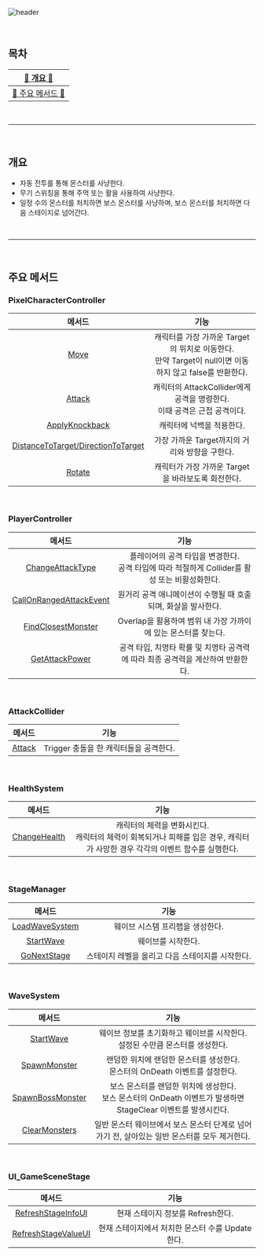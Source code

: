 ![header](https://capsule-render.vercel.app/api?type=cylinder&color=FF6D60&height=150&section=header&text=Hunting%20and%20Switching&fontSize=60&fontColor=FFF&animation=fadeIn)

<br>


## 목차

| [🍄 개요 🍄](#개요) |
| :---: |
| [🌳 주요 메서드 🌳](#주요-메서드) |

<br>

* * *

<br>

## 개요  
- 자동 전투를 통해 몬스터를 사냥한다.
- 무기 스위칭을 통해 주먹 또는 활을 사용하여 사냥한다.
- 일정 수의 몬스터를 처치하면 보스 몬스터를 사냥하며, 보스 몬스터를 처치하면 다음 스테이지로 넘어간다.

<br>

* * *

<br>

## 주요 메서드

### PixelCharacterController

|메서드|기능|
|:---:|:---:|
|[Move](https://github.com/j-miiin/SlimeHunterIdle/blob/213d9bcfcbd9a3445d329c41c236df866e4071af/Scripts/Controllers/Characters/PixelCharacterController.cs#L32-L45)|캐릭터를 가장 가까운 Target의 위치로 이동한다.<br>만약 Target이 null이면 이동하지 않고 false를 반환한다.|
|[Attack](https://github.com/j-miiin/SlimeHunterIdle/blob/213d9bcfcbd9a3445d329c41c236df866e4071af/Scripts/Controllers/Characters/PixelCharacterController.cs#L47-L50)|캐릭터의 AttackCollider에게 공격을 명령한다.<br>이때 공격은 근접 공격이다.|
|[ApplyKnockback](https://github.com/j-miiin/SlimeHunterIdle/blob/213d9bcfcbd9a3445d329c41c236df866e4071af/Scripts/Controllers/Characters/PixelCharacterController.cs#L52-L57)|캐릭터에 넉백을 적용한다.|
|[DistanceToTarget/DirectionToTarget](https://github.com/j-miiin/SlimeHunterIdle/blob/213d9bcfcbd9a3445d329c41c236df866e4071af/Scripts/Controllers/Characters/PixelCharacterController.cs#L66-L77)|가장 가까운 Target까지의 거리와 방향을 구한다.|
|[Rotate](https://github.com/j-miiin/SlimeHunterIdle/blob/213d9bcfcbd9a3445d329c41c236df866e4071af/Scripts/Controllers/Characters/PixelCharacterController.cs#L79-L98)|캐릭터가 가장 가까운 Target을 바라보도록 회전한다.|

<br>

### PlayerController

|메서드|기능|
|:---:|:---:|
|[ChangeAttackType](https://github.com/j-miiin/SlimeHunterIdle/blob/213d9bcfcbd9a3445d329c41c236df866e4071af/Scripts/Controllers/Characters/PlayerController.cs#L50-L57)|플레이어의 공격 타입을 변경한다.<br>공격 타입에 따라 적절하게 Collider를 활성 또는 비활성화한다.|
|[CallOnRangedAttackEvent](https://github.com/j-miiin/SlimeHunterIdle/blob/213d9bcfcbd9a3445d329c41c236df866e4071af/Scripts/Controllers/Characters/PlayerController.cs#L68-L85)|원거리 공격 애니메이션이 수행될 때 호출되며, 화살을 발사한다.|
|[FindClosestMonster](https://github.com/j-miiin/SlimeHunterIdle/blob/213d9bcfcbd9a3445d329c41c236df866e4071af/Scripts/Controllers/Characters/PlayerController.cs#L111-L130)|Overlap을 활용하여 범위 내 가장 가까이에 있는 몬스터를 찾는다.|
|[GetAttackPower](https://github.com/j-miiin/SlimeHunterIdle/blob/213d9bcfcbd9a3445d329c41c236df866e4071af/Scripts/Controllers/Characters/PlayerController.cs#L138-L159)|공격 타입, 치명타 확률 및 치명타 공격력에 따라 최종 공격력을 계산하여 반환한다.|

<br>

### AttackCollider

|메서드|기능|
|:---:|:---:|
|[Attack](https://github.com/j-miiin/SlimeHunterIdle/blob/4b5eb363b6590eaba188e2d461c121b8e5e137e5/Scripts/Components/Characters/AttackCollider.cs#L42-L64)|Trigger 충돌을 한 캐릭터들을 공격한다.|

<br>

### HealthSystem

|메서드|기능|
|:---:|:---:|
|[ChangeHealth](https://github.com/j-miiin/SlimeHunterIdle/blob/4b5eb363b6590eaba188e2d461c121b8e5e137e5/Scripts/Components/Characters/HealthSystem.cs#L48-L69)|캐릭터의 체력을 변화시킨다.<br>캐릭터의 체력이 회복되거나 피해를 입은 경우, 캐릭터가 사망한 경우 각각의 이벤트 함수를 실행한다.|

<br>

### StageManager

|메서드|기능|
|:---:|:---:|
|[LoadWaveSystem](https://github.com/j-miiin/SlimeHunterIdle/blob/4b5eb363b6590eaba188e2d461c121b8e5e137e5/Scripts/Managers/StageManager.cs#L33-L38)|웨이브 시스템 프리팹을 생성한다.|
|[StartWave](https://github.com/j-miiin/SlimeHunterIdle/blob/4b5eb363b6590eaba188e2d461c121b8e5e137e5/Scripts/Managers/StageManager.cs#L45-L49)|웨이브를 시작한다.|
|[GoNextStage](https://github.com/j-miiin/SlimeHunterIdle/blob/4b5eb363b6590eaba188e2d461c121b8e5e137e5/Scripts/Managers/StageManager.cs#L51-L56)|스테이지 레벨을 올리고 다음 스테이지를 시작한다.|

<br>

### WaveSystem

|메서드|기능|
|:---:|:---:|
|[StartWave](https://github.com/j-miiin/SlimeHunterIdle/blob/4b5eb363b6590eaba188e2d461c121b8e5e137e5/Scripts/GameSystems/WaveSystem.cs#L53-L60)|웨이브 정보를 초기화하고 웨이브를 시작한다.<br>설정된 수만큼 몬스터를 생성한다.|
|[SpawnMonster](https://github.com/j-miiin/SlimeHunterIdle/blob/4b5eb363b6590eaba188e2d461c121b8e5e137e5/Scripts/GameSystems/WaveSystem.cs#L62-L82)|랜덤한 위치에 랜덤한 몬스터를 생성한다.<br>몬스터의 OnDeath 이벤트를 설정한다.|
|[SpawnBossMonster](https://github.com/j-miiin/SlimeHunterIdle/blob/4b5eb363b6590eaba188e2d461c121b8e5e137e5/Scripts/GameSystems/WaveSystem.cs#L84-L100)|보스 몬스터를 랜덤한 위치에 생성한다.<br>보스 몬스터의 OnDeath 이벤트가 발생하면 StageClear 이벤트를 발생시킨다.|
|[ClearMonsters](https://github.com/j-miiin/SlimeHunterIdle/blob/4b5eb363b6590eaba188e2d461c121b8e5e137e5/Scripts/GameSystems/WaveSystem.cs#L102-L111)|일반 몬스터 웨이브에서 보스 몬스터 단계로 넘어가기 전, 살아있는 일반 몬스터를 모두 제거한다.|

<br>

### UI_GameSceneStage

|메서드|기능|
|:---:|:---:|
|[RefreshStageInfoUI](https://github.com/j-miiin/SlimeHunterIdle/blob/4b5eb363b6590eaba188e2d461c121b8e5e137e5/Scripts/UI/GameScene/UI_GameSceneStage.cs#L25-L29)|현재 스테이지 정보를 Refresh한다.|
|[RefreshStageValueUI](https://github.com/j-miiin/SlimeHunterIdle/blob/4b5eb363b6590eaba188e2d461c121b8e5e137e5/Scripts/UI/GameScene/UI_GameSceneStage.cs#L31-L34)|현재 스테이지에서 처치한 몬스터 수를 Update한다.|
